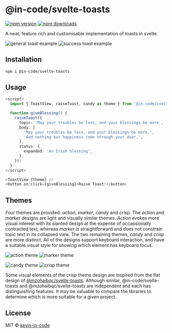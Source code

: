 <!--
**💛 You can help the author become a full-time open-source maintainer by [sponsoring him on GitHub](https://github.com/sponsors/kevin-in-code).**

---

-->

# @in-code/svelte-toasts

[![npm version](https://badgen.net/npm/v/@in-code/svelte-toasts)](https://npm.im/@in-code/signal-effects) [![npm downloads](https://badgen.net/npm/dm/@in-code/signal-effects)](https://npm.im/@in-code/svelte-toasts)

A neat, feature rich and customisable implementation of toasts in svelte.

![general toast example](./images/without-category.webp) ![success toast example](./images/success.webp)

## Installation

```bash
npm i @in-code/svelte-toasts
```

<!--
## Sponsors

[![sponsors](https://sponsors-images.kevin-in-code.dev/sponsors.svg)](https://github.com/sponsors/kevin-in-code)
-->

## Usage

```typescript
<script>
  import { ToastView, raiseToast, candy as theme } from '@in-code/svelte-toasts';

  function giveBlessing() {
    raiseToast({
      topic: 'May your troubles be less, and your blessings be more',
      body: [
        'May your troubles be less, and your blessings be more.',
        'And nothing but happiness come through your door.',
      ],
      status: {
        expanded: 'An Irish blessing',
      },
    });
  }
</script>

<ToastView {theme} />
<button on:click={giveBlessing}>Raise Toast!</button>
```

## Themes

Four themes are provided: _action_, _marker_, _candy_ and _crisp_. The _action_ and _marker_ designs are light and visually similar themes. _Action_ evokes more visual interest with its slanted design at the expense of occassionally contracted text, whereas _marker_ is straightforward and does not constrain topic text in its collapsed view. The two remaining themes, _candy_ and _crisp_ are more distinct. All of the designs support keyboard interaction, and have a suitable visual style for showing which element has keyboard focus.

![action theme](./images/action-on-light.webp) ![marker theme](./images/marker-on-light.webp)

![candy theme](./images/candy-on-light.webp) ![crisp theme](./images/crisp-on-light.webp)

Some visual elements of the _crisp_ theme design are inspired from the flat design of [@mzohaibqc/svelte-toasts](https://github.com/mzohaibqc/svelte-toasts). Although similar, @in-code/svelte-toasts and @mzohaibqc/svelte-toasts are independent and each has distinguishing features. It may be valuable to compare the libraries to determine which is more suitable for a given project.

## License

MIT &copy; [kevin-in-code](https://github.com/sponsors/kevin-in-code)
